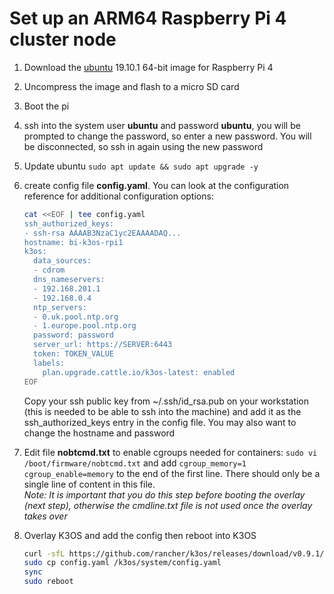 # Set up an ARM64 Raspberry Pi 4 cluster node

1. Download the [ubuntu](https://ubuntu.com/download/raspberry-pi) 19.10.1 64-bit image for Raspberry Pi 4
2. Uncompress the image and flash to a micro SD card
3. Boot the pi
4. ssh into the system user **ubuntu** and password **ubuntu**, you will be prompted to change the password, so enter a new password.  You will be disconnected, so ssh in again using the new password
5. Update ubuntu ```sudo apt update && sudo apt upgrade -y```
6. create config file **config.yaml**.  You can look at the configuration reference for additional configuration options:

   ```bash
   cat <<EOF | tee config.yaml
   ssh_authorized_keys:
   - ssh-rsa AAAAB3NzaC1yc2EAAAADAQ...
   hostname: bi-k3os-rpi1
   k3os:
     data_sources:
     - cdrom
     dns_nameservers:
     - 192.168.201.1
     - 192.168.0.4
     ntp_servers:
     - 0.uk.pool.ntp.org
     - 1.europe.pool.ntp.org
     password: password
     server_url: https://SERVER:6443
     token: TOKEN_VALUE
     labels:
       plan.upgrade.cattle.io/k3os-latest: enabled
   EOF
   ```

    Copy your ssh public key from ~/.ssh/id_rsa.pub on your workstation (this is needed to be able to ssh into the machine) and add it as the ssh_authorized_keys entry in the config file.  You may also want to change the hostname and password
7. Edit file **nobtcmd.txt** to enable cgroups needed for containers: ```sudo vi /boot/firmware/nobtcmd.txt``` and add ```cgroup_memory=1 cgroup_enable=memory``` to the end of the first line.  There should only be a single line of content in this file.  
  *Note: It is important that you do this step before booting the overlay (next step), otherwise the cmdline.txt file is not used once the overlay takes over*
8. Overlay K3OS and add the config then reboot into K3OS

    ```bash
    curl -sfL https://github.com/rancher/k3os/releases/download/v0.9.1/k3os-rootfs-arm64.tar.gz | sudo tar zxvf - --strip-components=1 -C /
    sudo cp config.yaml /k3os/system/config.yaml
    sync
    sudo reboot
    ```
